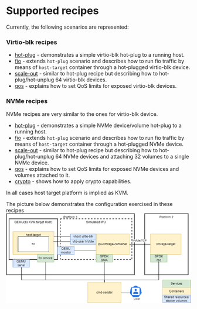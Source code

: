 # Supported recipes
Currently, the following scenarios are represented:

### Virtio-blk recipes
* [hot-plug](./virtio-blk/hot-plug.md) - demonstrates a simple virtio-blk
hot-plug to a running host.
* [fio](./virtio-blk/fio.md) - extends `hot-plug` scenario and describes how to run
fio traffic by means of `host-target` container through a hot-plugged virtio-blk
device.
* [scale-out](./virtio-blk/scale-out.md) - similar to hot-plug recipe but describing
how to hot-plug/hot-unplug 64 virtio-blk devices.
* [qos](./virtio-blk/qos.md) - explains how to set QoS limits for exposed virtio-blk devices.

### NVMe recipes
NVMe recipes are very similar to the ones for virtio-blk device.
* [hot-plug](./nvme/hot-plug.md) - demonstrates a simple NVMe device/volume
hot-plug to a running host.
* [fio](./nvme/fio.md) - extends `hot-plug` scenario and describes how to run
fio traffic by means of `host-target` container through a hot-plugged NVMe
device.
* [scale-out](./nvme/scale-out.md) - similar to hot-plug recipe but describing
how to hot-plug/hot-unplug 64 NVMe devices and attaching 32 volumes to a single
NVMe device.
* [qos](./nvme/qos.md) - explains how to set QoS limits for exposed NVMe devices and volumes attached to it.
* [crypto](./nvme/crypto.md) - shows how to apply crypto capabilities.

In all cases host target platform is implied as KVM.

The picture below demonstrates the configuration exercised in these recipes
![System configuration for recipes](./system_configuration.png "System configuration for recipes")
